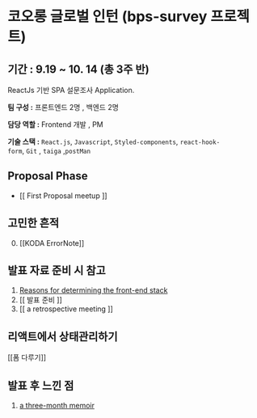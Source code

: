 # 코오롱 글로벌 인턴 (bps-survey 프로젝트)

## 기간 : 9.19 ~ 10. 14 (총 3주 반)

ReactJs 기반 SPA 설문조사 Application.

**팀 구성 :** 프론트엔드 2명 , 백엔드 2명

**담당 역할 :** Frontend 개발 , PM

**기술 스택 :** `React.js`, `Javascript`, `Styled-components`, `react-hook-form`, `Git` , `taiga` ,`postMan`

## Proposal Phase
-   [[ First Proposal meetup ]]


## 고민한 흔적
0. [[KODA ErrorNote]]

## 발표 자료 준비 시 참고

1.  [Reasons for determining the front-end stack](https://juyoungdev.com/reasons-for-determining-the-front-end-stack)
2.  [[ 발표 준비 ]]
3.  [[ a retrospective meeting ]]

## 리액트에서 상태관리하기 
[[폼 다루기]]


## 발표 후 느낀 점

1.  [a three-month memoir](https://juyoungdev.com/a-three-month-memoir)